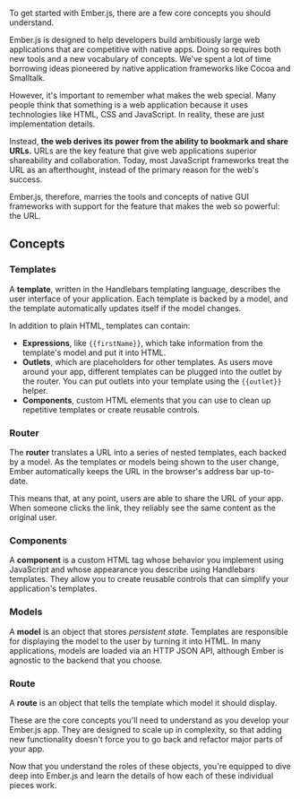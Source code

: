 To get started with Ember.js, there are a few core concepts you
should understand.

Ember.js is designed to help developers build ambitiously large web
applications that are competitive with native apps. Doing so requires
both new tools and a new vocabulary of concepts. We've spent a lot of
time borrowing ideas pioneered by native application frameworks like
Cocoa and Smalltalk.

However, it's important to remember what makes the web special. Many
people think that something is a web application because it uses
technologies like HTML, CSS and JavaScript. In reality, these are just
implementation details.

Instead, **the web derives its power from the ability to bookmark and
share URLs.** URLs are the key feature that give web applications
superior shareability and collaboration. Today, most JavaScript
frameworks treat the URL as an afterthought, instead of the primary
reason for the web's success.

Ember.js, therefore, marries the tools and concepts of native
GUI frameworks with support for the feature that makes the web so
powerful: the URL.

## Concepts

### Templates

A **template**, written in the Handlebars templating language, describes
the user interface of your application. Each template is backed by a
model, and the template automatically updates itself if the model changes.

In addition to plain HTML, templates can contain:

* **Expressions**, like `{{firstName}}`, which take information from
  the template's model and put it into HTML.
* **Outlets**, which are placeholders for other templates. As users
  move around your app, different templates can be plugged into the
  outlet by the router. You can put outlets into your template using the
  `{{outlet}}` helper.
* **Components**, custom HTML elements that you can use to clean up
  repetitive templates or create reusable controls.

### Router

The **router** translates a URL into a series of nested templates, each
backed by a model. As the templates or models being shown to the user
change, Ember automatically keeps the URL in the browser's address bar
up-to-date.

This means that, at any point, users are able to share the URL of your
app. When someone clicks the link, they reliably see the same content as
the original user.

### Components

A **component** is a custom HTML tag whose behavior you implement using
JavaScript and whose appearance you describe using Handlebars templates.
They allow you to create reusable controls that can simplify your
application's templates.

### Models

A **model** is an object that stores _persistent state_. Templates are
responsible for displaying the model to the user by turning it into
HTML. In many applications, models are loaded via an HTTP JSON API,
although Ember is agnostic to the backend that you choose.


### Route

A **route** is an object that tells the template which model it should
display.

These are the core concepts you'll need to understand as you develop
your Ember.js app. They are designed to scale up in complexity, so that
adding new functionality doesn't force you to go back and refactor major
parts of your app.

Now that you understand the roles of these objects, you're equipped to
dive deep into Ember.js and learn the details of how each of these
individual pieces work.